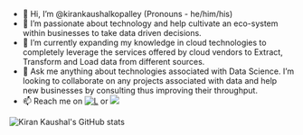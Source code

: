 - 👋 Hi, I’m @kirankaushalkopalley (Pronouns - he/him/his)
- 👀 I’m passionate about technology and help cultivate an eco-system within businesses to take data driven decisions. 
- 🌱 I’m currently expanding my knowledge in cloud technologies to completely leverage the services offered by cloud vendors to Extract, Transform and Load data from different sources.
- 💞️ Ask me anything about technologies associated with Data Science. I’m looking to collaborate on any projects associated with data and help new businesses by consulting thus improving their throughput.
- 📫 Reach me on
[![L](https://img.shields.io/badge/linkedin-0A66C2?style=for-the-badge&logo=linkedin&logoColor=white)](https://www.linkedin.com/in/kirankaushalkopalley/) or
<a href="mailto:kirankaushal.kopalley@gmail.com?"><img src="https://img.shields.io/badge/gmail-%23DD0031.svg?&style=for-the-badge&logo=gmail&logoColor=white"/></a>


![Kiran Kaushal's GitHub stats](https://github-readme-stats.vercel.app/api?username=kirankaushalkopalley)
<!---
kirankaushalkopalley/kirankaushalkopalley is a ✨ special ✨ repository because its `README.md` (this file) appears on your GitHub profile.
You can click the Preview link to take a look at your changes.
--->
